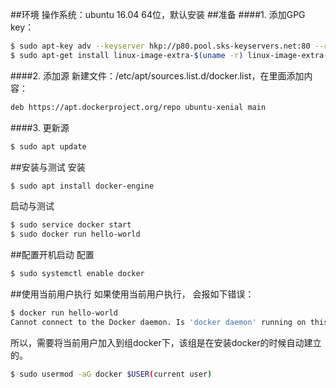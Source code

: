 ##环境
操作系统：ubuntu 16.04 64位，默认安装
##准备
####1. 添加GPG key：
```sh
$ sudo apt-key adv --keyserver hkp://p80.pool.sks-keyservers.net:80 --recv-keys 58118E89F3A912897C070ADBF76221572C52609D
$ sudo apt-get install linux-image-extra-$(uname -r) linux-image-extra-virtual
```
####2. 添加源
新建文件：/etc/apt/sources.list.d/docker.list，在里面添加内容：
```sh
deb https://apt.dockerproject.org/repo ubuntu-xenial main
```
####3. 更新源
```sh
$ sudo apt update
```
##安装与测试
安装
```sh
$ sudo apt install docker-engine
```
启动与测试
```sh
$ sudo service docker start 
$ sudo docker run hello-world
```
##配置开机启动
配置
```sh
$ sudo systemctl enable docker
```
##使用当前用户执行
如果使用当前用户执行， 会报如下错误：
```sh
$ docker run hello-world
Cannot connect to the Docker daemon. Is 'docker daemon' running on this host?
```
所以，需要将当前用户加入到组docker下，该组是在安装docker的时候自动建立的。
```sh
$ sudo usermod -aG docker $USER(current user)
```